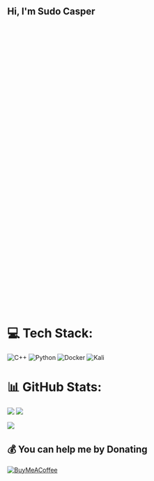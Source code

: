 ## Hi, I'm Sudo Casper
<svg class="fadeIn">

  <img align="center" src="img/casper_img.svg" class="fadeIn">

  <pattern>
  </pattern>
  
  <style>
  .fadeIn {
    opacity: 0;
    animation: fadeIn 3s linear 2.8s forwards;
  }

  @keyframes fadeIn {
    0% {
      opacity: 0;
    }
    100% {
      opacity: 1;
    }
  }
</style>

</svg>

# 💻 Tech Stack:
![C++](https://img.shields.io/badge/c++-%2300599C.svg?style=for-the-badge&logo=c%2B%2B&logoColor=white)
![Python](https://img.shields.io/badge/python-3670A0?style=for-the-badge&logo=python&logoColor=ffdd54)
![Docker](https://img.shields.io/badge/docker-%230db7ed.svg?style=for-the-badge&logo=docker&logoColor=white)
![Kali](https://img.shields.io/badge/Kali-268BEE?style=for-the-badge&logo=kalilinux&logoColor=white)

# 📊 GitHub Stats:
![](https://github-readme-stats.vercel.app/api?username=Sudo-Casper&theme=catppuccin_mocha&hide_border=false&include_all_commits=false&count_private=false)
![](https://github-readme-stats.vercel.app/api/top-langs/?username=Sudo-Casper&theme=catppuccin_mocha&hide_border=false&include_all_commits=false&count_private=false&layout=compact)

[![](https://visitcount.itsvg.in/api?id=Sudo-Casper&icon=5&color=1)](https://visitcount.itsvg.in)

  ## 💰 You can help me by Donating
  [![BuyMeACoffee](https://img.shields.io/badge/Buy%20Me%20a%20Coffee-ffdd00?style=for-the-badge&logo=buy-me-a-coffee&logoColor=black)](https://buymeacoffee.com/https://buymeacoffee.com/nicomanci) 

